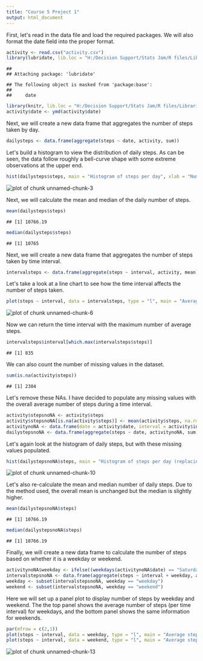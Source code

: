 ```yaml
---
title: "Course 5 Project 1"
output: html_document
---
```




First, let's read in the data file and load the required packages. We will also format the date field into the proper format.


```r
activity <- read.csv("activity.csv")
library(lubridate, lib.loc = "H:/Decision Support/Stats Jam/R files/Libraries")
```

```
## 
## Attaching package: 'lubridate'
```

```
## The following object is masked from 'package:base':
## 
##     date
```

```r
library(knitr, lib.loc = "H:/Decision Support/Stats Jam/R files/Libraries")
activity$date <- ymd(activity$date)
```

Next, we will create a new data frame that aggregates the number of steps taken by day.


```r
dailysteps <- data.frame(aggregate(steps ~ date, activity, sum))
```

Let's build a histogram to view the distribution of daily steps. As can be seen, the data follow roughly a bell-curve shape with some extreme observations at the upper end.


```r
hist(dailysteps$steps, main = "Histogram of steps per day", xlab = "Number of steps", breaks = 10, col = "gray")
```

![plot of chunk unnamed-chunk-3](figure/unnamed-chunk-3-1.png)

Next, we will calculate the mean and median of the daily number of steps.


```r
mean(dailysteps$steps)
```

```
## [1] 10766.19
```

```r
median(dailysteps$steps)
```

```
## [1] 10765
```

Next, we will create a new data frame that aggregates the number of steps taken by time interval.


```r
intervalsteps <- data.frame(aggregate(steps ~ interval, activity, mean))
```

Let's take a look at a line chart to see how the time interval affects the number of steps taken.
  

```r
plot(steps ~ interval, data = intervalsteps, type = "l", main = "Average steps by time interval", xlab = "time interval (minutes)", ylab = "average steps")
```

![plot of chunk unnamed-chunk-6](figure/unnamed-chunk-6-1.png)

Now we can return the time interval with the maximum number of average steps.


```r
intervalsteps$interval[which.max(intervalsteps$steps)]
```

```
## [1] 835
```

We can also count the number of missing values in the dataset.


```r
sum(is.na(activity$steps))
```

```
## [1] 2304
```

Let's remove these NAs. I have decided to populate any missing values with the overall average number of steps during a time interval.


```r
activity$stepsnoNA <- activity$steps
activity$stepsnoNA[is.na(activity$steps)] <- mean(activity$steps, na.rm = TRUE)
activitynoNA <- data.frame(date = activity$date, interval = activity$interval, steps = activity$stepsnoNA) 
dailystepsnoNA <- data.frame(aggregate(steps ~ date, activitynoNA, sum))
```

Let's again look at the histogram of daily steps, but with these missing values populated.


```r
hist(dailystepsnoNA$steps, main = "Histogram of steps per day (replacing NAs with mean)", xlab = "Number of steps", breaks = 10, col = "gray")
```

![plot of chunk unnamed-chunk-10](figure/unnamed-chunk-10-1.png)

Let's also re-calculate the mean and median number of daily steps. Due to the method used, the overall mean is unchanged but the median is slightly higher.


```r
mean(dailystepsnoNA$steps)
```

```
## [1] 10766.19
```

```r
median(dailystepsnoNA$steps)
```

```
## [1] 10766.19
```

Finally, we will create a new data frame to calculate the number of steps based on whether it is a weekday or weekend.


```r
activitynoNA$weekday <- ifelse((weekdays(activitynoNA$date) == "Saturday" | weekdays(activitynoNA$date) == "Sunday") == TRUE, "weekend","weekday")
intervalstepsnoNA <- data.frame(aggregate(steps ~ interval + weekday, activitynoNA, mean))
weekday <- subset(intervalstepsnoNA, weekday == "weekday")
weekend <- subset(intervalstepsnoNA, weekday == "weekend")
```

Here we will set up a panel plot to display number of steps by weekday and weekend. The the top panel shows the average number of steps (per time interval) for weekdays, and the bottom panel shows the same information for weekends.


```r
par(mfrow = c(2,1))
plot(steps ~ interval, data = weekday, type = "l", main = "Average steps by time interval (weekdays)", xlab = "time interval (minutes)", ylab = "average steps", ylim = c(0,250))
plot(steps ~ interval, data = weekend, type = "l", main = "Average steps by time interval (weekends)", xlab = "time interval (minutes)", ylab = "average steps", ylim = c(0,250))
```

![plot of chunk unnamed-chunk-13](figure/unnamed-chunk-13-1.png)
